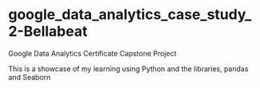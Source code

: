 # google_data_analytics_case_study_2-Bellabeat
Google Data Analytics Certificate Capstone Project

This is a showcase of my learning using Python and the libraries, pandas and Seaborn
